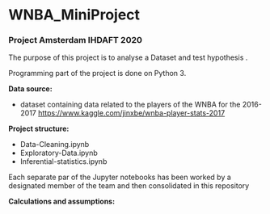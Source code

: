 # WNBA_MiniProject

### Project Amsterdam IHDAFT 2020

The purpose of this project is to analyse a Dataset and test hypothesis .

Programming part of the project is done on Python 3.

**Data source:**
- dataset containing data related to the players of the WNBA for the 2016-2017
  https://www.kaggle.com/jinxbe/wnba-player-stats-2017

**Project structure:**
- Data-Cleaning.ipynb
- Exploratory-Data.ipynb
- Inferential-statistics.ipynb

Each separate par of the Jupyter notebooks has been worked by a designated member of the team and then consolidated in this repository 

**Calculations and assumptions:**


